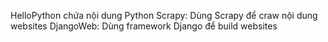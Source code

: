 HelloPython chứa nội dung Python
Scrapy: Dùng Scrapy để craw nội dung websites
DjangoWeb: Dùng framework Django để build websites
